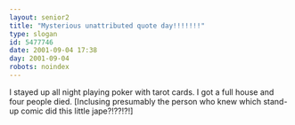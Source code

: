 ```yaml
---
layout: senior2
title: "Mysterious unattributed quote day!!!!!!!"
type: slogan
id: 5477746
date: 2001-09-04 17:38
day: 2001-09-04
robots: noindex
---
```

I stayed up all night playing poker with tarot cards. I got a full house and four people died. [Inclusing presumably the person who knew which stand-up comic did this little jape?!??!?!]
